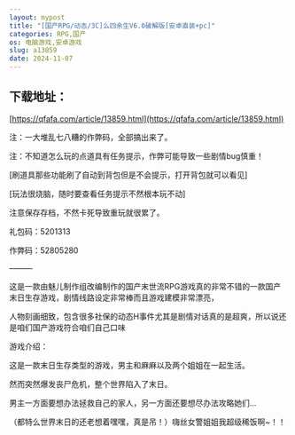 ```yaml
---
layout: mypost
title: "[国产RPG/动态/3C]么四余生V6.0破解版[安卓直装+pc]"
categories: RPG,国产
os: 电脑游戏,安卓游戏
slug: a13859
date: 2024-11-07
---
```


## 下载地址：

[https://qfafa.com/article/13859.html](https://qfafa.com/article/13859.html)

注：一大堆乱七八糟的作弊码，全部搞出来了。

注：不知道怎么玩的点道具有任务提示，作弊可能导致一些剧情bug慎重！

\[刷道具那些功能刷了自动到背包但是不会提示，打开背包就可以看见\]

\[玩法很烧脑，随时要查看任务提示不然根本玩不动\]

注意保存存档，不然卡死导致重玩就很累了。

礼包码：5201313

作弊码：52805280

———

这是一款由魅儿制作组改编制作的国产末世流RPG游戏真的非常不错的一款国产末日生存游戏，剧情线路设定非常棒而且游戏建模非常漂亮，

人物刻画细致，包含很多社保的动态H事件尤其是剧情对话真的是超爽，所以说还是咱们国产游戏符合咱们自己口味

游戏介绍：

这是一款末日生存类型的游戏，男主和麻麻以及两个姐姐在一起生活。

然而突然爆发丧尸危机，整个世界陷入了末日。

男主一方面要想办法拯救自己的家人，另一方面还要想尽办法攻略她们…

（都特么世界末日的还老想着嘿嘿，真是吊！）嗨丝女警姐姐我超级稀饭啊~！！